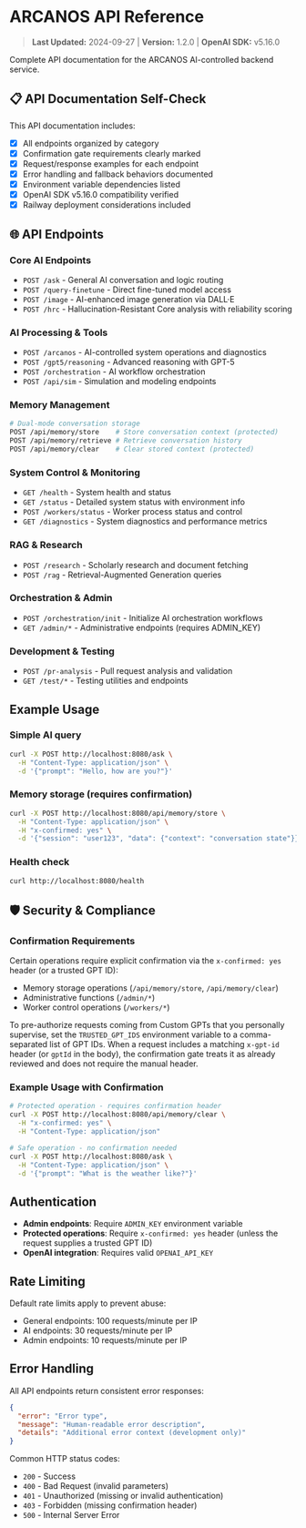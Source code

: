 # ARCANOS API Reference

> **Last Updated:** 2024-09-27 | **Version:** 1.2.0 | **OpenAI SDK:** v5.16.0

Complete API documentation for the ARCANOS AI-controlled backend service.

## 📋 API Documentation Self-Check

This API documentation includes:
- [x] All endpoints organized by category
- [x] Confirmation gate requirements clearly marked
- [x] Request/response examples for each endpoint
- [x] Error handling and fallback behaviors documented
- [x] Environment variable dependencies listed
- [x] OpenAI SDK v5.16.0 compatibility verified
- [x] Railway deployment considerations included

## 🌐 API Endpoints

### Core AI Endpoints
- `POST /ask` - General AI conversation and logic routing
- `POST /query-finetune` - Direct fine-tuned model access
- `POST /image` - AI-enhanced image generation via DALL·E
- `POST /hrc` - Hallucination-Resistant Core analysis with reliability scoring

### AI Processing & Tools  
- `POST /arcanos` - AI-controlled system operations and diagnostics
- `POST /gpt5/reasoning` - Advanced reasoning with GPT-5
- `POST /orchestration` - AI workflow orchestration
- `POST /api/sim` - Simulation and modeling endpoints

### Memory Management
```bash
# Dual-mode conversation storage
POST /api/memory/store    # Store conversation context (protected)
POST /api/memory/retrieve # Retrieve conversation history
POST /api/memory/clear    # Clear stored context (protected)
```

### System Control & Monitoring
- `GET /health` - System health and status
- `GET /status` - Detailed system status with environment info  
- `POST /workers/status` - Worker process status and control
- `GET /diagnostics` - System diagnostics and performance metrics

### RAG & Research  
- `POST /research` - Scholarly research and document fetching
- `POST /rag` - Retrieval-Augmented Generation queries

### Orchestration & Admin
- `POST /orchestration/init` - Initialize AI orchestration workflows
- `GET /admin/*` - Administrative endpoints (requires ADMIN_KEY)

### Development & Testing
- `POST /pr-analysis` - Pull request analysis and validation
- `GET /test/*` - Testing utilities and endpoints

## Example Usage

### Simple AI query
```bash
curl -X POST http://localhost:8080/ask \
  -H "Content-Type: application/json" \
  -d '{"prompt": "Hello, how are you?"}'
```

### Memory storage (requires confirmation)
```bash
curl -X POST http://localhost:8080/api/memory/store \
  -H "Content-Type: application/json" \
  -H "x-confirmed: yes" \
  -d '{"session": "user123", "data": {"context": "conversation state"}}'
```

### Health check
```bash
curl http://localhost:8080/health
```

## 🛡️ Security & Compliance

### Confirmation Requirements
Certain operations require explicit confirmation via the `x-confirmed: yes` header (or a trusted GPT ID):
- Memory storage operations (`/api/memory/store`, `/api/memory/clear`)
- Administrative functions (`/admin/*`)
- Worker control operations (`/workers/*`)

To pre-authorize requests coming from Custom GPTs that you personally supervise, set the `TRUSTED_GPT_IDS` environment variable to a comma-separated list of GPT IDs. When a request includes a matching `x-gpt-id` header (or `gptId` in the body), the confirmation gate treats it as already reviewed and does not require the manual header.

### Example Usage with Confirmation
```bash
# Protected operation - requires confirmation header
curl -X POST http://localhost:8080/api/memory/clear \
  -H "x-confirmed: yes" \
  -H "Content-Type: application/json"

# Safe operation - no confirmation needed  
curl -X POST http://localhost:8080/ask \
  -H "Content-Type: application/json" \
  -d '{"prompt": "What is the weather like?"}'
```

## Authentication

- **Admin endpoints**: Require `ADMIN_KEY` environment variable
- **Protected operations**: Require `x-confirmed: yes` header (unless the request supplies a trusted GPT ID)
- **OpenAI integration**: Requires valid `OPENAI_API_KEY`

## Rate Limiting

Default rate limits apply to prevent abuse:
- General endpoints: 100 requests/minute per IP
- AI endpoints: 30 requests/minute per IP
- Admin endpoints: 10 requests/minute per IP

## Error Handling

All API endpoints return consistent error responses:

```json
{
  "error": "Error type",
  "message": "Human-readable error description",
  "details": "Additional error context (development only)"
}
```

Common HTTP status codes:
- `200` - Success
- `400` - Bad Request (invalid parameters)
- `401` - Unauthorized (missing or invalid authentication)
- `403` - Forbidden (missing confirmation header)
- `500` - Internal Server Error